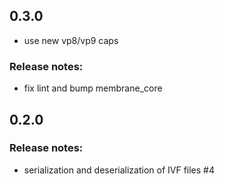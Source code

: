 ## 0.3.0
  * use new vp8/vp9 caps
### Release notes:
  * fix lint and bump membrane_core 
## 0.2.0
### Release notes:
  * serialization and deserialization of IVF files #4